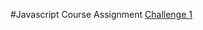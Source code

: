#Javascript Course Assignment
[Challenge 1](https://chandara.github.io/complete-javascript-course/2-JS-basics/challenge_1/index.html)
